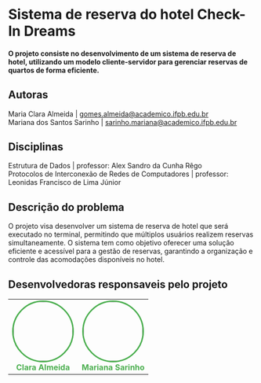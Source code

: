 # Sistema de reserva do hotel Check-In Dreams
#### O projeto consiste no desenvolvimento de um sistema de reserva de hotel, utilizando um modelo cliente-servidor para gerenciar reservas de quartos de forma eficiente.

## Autoras
 Maria Clara Almeida | gomes.almeida@academico.ifpb.edu.br<br>
Mariana dos Santos Sarinho | sarinho.mariana@academico.ifpb.edu.br

## Disciplinas
 Estrutura de Dados | professor: Alex Sandro da Cunha Rêgo<br>
Protocolos de Interconexão de Redes de Computadores | professor: Leonidas Francisco de Lima Júnior

## Descrição do problema
O projeto visa desenvolver um sistema de reserva de hotel que será executado no terminal, permitindo que múltiplos usuários realizem reservas simultaneamente. O sistema tem como objetivo oferecer uma solução eficiente e acessível para a gestão de reservas, garantindo a organização e controle das acomodações disponíveis no hotel.


## Desenvolvedoras responsaveis pelo projeto


<table>
    <td align="center">
      <a href="https://github.com/euclaraalmeida">
        <img src="https://github.com/euclaraalmeida.png" width="120" height="120" style="border-radius: 50%; border: 3px solid #4CAF50;"/>
      </a>
      <br>
      <strong><a href="https://github.com/euclaraalmeida" style="text-decoration: none; color: #4CAF50;">Clara Almeida</a></strong>
    </td>
    <td align="center">
      <a href="https://github.com/marisarinho">
        <img src="https://github.com/marisarinho.png" width="120" height="120" style="border-radius: 50%; border: 3px solid #4CAF50;"/>
      </a>
      <br>
      <strong><a href="https://github.com/marisarinho" style="text-decoration: none; color: #4CAF50;">Mariana Sarinho</a></strong>
    </td>
  </tr>
</table>
